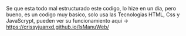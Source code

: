 Se que esta todo mal estructurado este codigo, lo hize en un dia, pero bueno, es un codigo muy basico, solo usa las Tecnologias HTML, Css y JavaScrypt, pueden ver su funcionamiento aqui -> https://crissyjuanxd.github.io/IsManuWeb/ 
